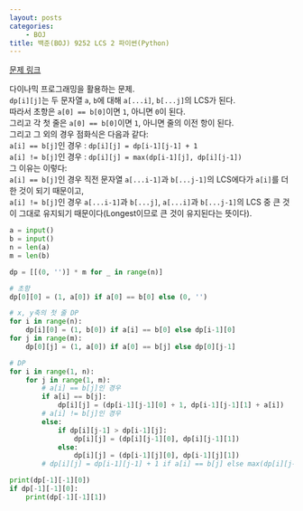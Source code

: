```yaml
---
layout: posts
categories:
    - BOJ
title: 백준(BOJ) 9252 LCS 2 파이썬(Python)
---
```


[문제 링크](https://www.acmicpc.net/problem/9252)

다이나믹 프로그래밍을 활용하는 문제.  
`dp[i][j]`는 두 문자열 `a`, `b`에 대해 `a[...i]`, `b[...j]`의 LCS가 된다.  
따라서 초항은 `a[0] == b[0]`이면 `1`, 아니면 `0`이 된다.  
그리고 각 첫 줄은 `a[0] == b[0]`이면 `1`, 아니면 줄의 이전 항이 된다.  
그리고 그 외의 경우 점화식은 다음과 같다:  
`a[i] == b[j]`인 경우 : `dp[i][j] = dp[i-1][j-1] + 1`  
`a[i] != b[j]`인 경우 : `dp[i][j] = max(dp[i-1][j], dp[i][j-1])`  
그 이유는 이렇다:  
`a[i] == b[j]`인 경우 직전 문자열 `a[...i-1]`과 `b[...j-1]`의 LCS에다가 `a[i]`를 더한 것이 되기 때문이고,  
`a[i] != b[j]`인 경우 `a[...i-1]`과 `b[...j]`, `a[...i]`과 `b[...j-1]`의 LCS 중 큰 것이 그대로 유지되기 때문이다(Longest이므로 큰 것이 유지된다는 뜻이다).

```python
a = input()
b = input()
n = len(a)
m = len(b)

dp = [[(0, '')] * m for _ in range(n)]

# 초항
dp[0][0] = (1, a[0]) if a[0] == b[0] else (0, '')

# x, y축의 첫 줄 DP
for i in range(n):
    dp[i][0] = (1, b[0]) if a[i] == b[0] else dp[i-1][0]
for j in range(m):
    dp[0][j] = (1, a[0]) if a[0] == b[j] else dp[0][j-1]

# DP
for i in range(1, n):
    for j in range(1, m):
        # a[i] == b[j]인 경우
        if a[i] == b[j]:
            dp[i][j] = (dp[i-1][j-1][0] + 1, dp[i-1][j-1][1] + a[i])
        # a[i] != b[j]인 경우
        else:
            if dp[i][j-1] > dp[i-1][j]:
                dp[i][j] = (dp[i][j-1][0], dp[i][j-1][1])
            else:
                dp[i][j] = (dp[i-1][j][0], dp[i-1][j][1])
        # dp[i][j] = dp[i-1][j-1] + 1 if a[i] == b[j] else max(dp[i][j-1], dp[i-1][j])

print(dp[-1][-1][0])
if dp[-1][-1][0]:
    print(dp[-1][-1][1])
```

